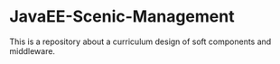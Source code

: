 # JavaEE-Scenic-Management
This is a repository about a curriculum design of soft components and middleware.
